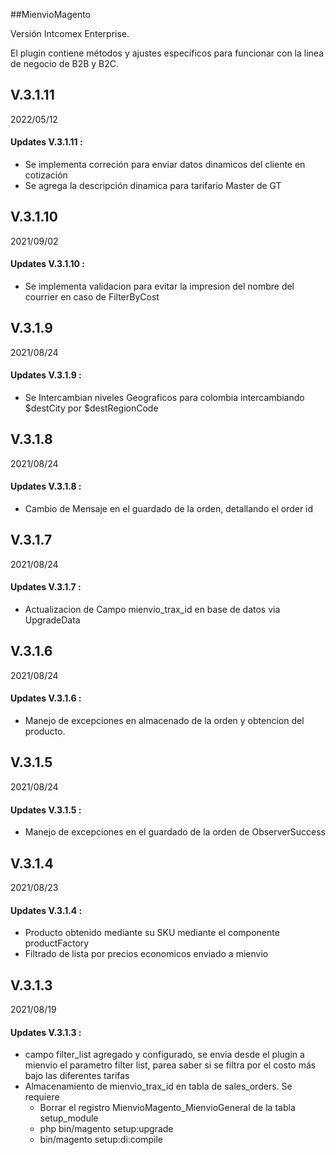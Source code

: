 ##MienvioMagento

Versión Intcomex Enterprise.

El plugin contiene métodos y ajustes específicos para funcionar con la linea de negocio de B2B y B2C.

## V.3.1.11
2022/05/12


#### Updates V.3.1.11 :

- Se implementa correción para enviar datos dinamicos del cliente en cotización
- Se agrega la descripción dinamica para tarifario Master de GT


## V.3.1.10
2021/09/02


#### Updates V.3.1.10 :

- Se implementa validacion para evitar la impresion del nombre del courrier en caso de FilterByCost

## V.3.1.9
2021/08/24


#### Updates V.3.1.9 :

- Se Intercambian niveles Geograficos para colombia intercambiando $destCity por $destRegionCode

## V.3.1.8
2021/08/24


#### Updates V.3.1.8 :

- Cambio de Mensaje en el guardado de la orden, detallando el order id

## V.3.1.7
2021/08/24


#### Updates V.3.1.7 :

- Actualizacion de Campo mienvio_trax_id en base de datos via UpgradeData


## V.3.1.6
2021/08/24


#### Updates V.3.1.6 :

- Manejo de excepciones en almacenado de la orden y obtencion del producto.


## V.3.1.5
2021/08/24


#### Updates V.3.1.5 :

- Manejo de excepciones en el guardado de la orden de ObserverSuccess



## V.3.1.4
2021/08/23


#### Updates V.3.1.4 :

- Producto obtenido mediante su SKU mediante el componente productFactory
- Filtrado de lista por precios economicos enviado a mienvio

## V.3.1.3
2021/08/19



#### Updates V.3.1.3 : 

-  campo filter_list agregado y configurado, se envia desde el plugin a mienvio el parametro filter list, parea saber si se filtra por el costo más bajo las diferentes tarifas
-  Almacenamiento de mienvio_trax_id en tabla de sales_orders. Se requiere 
    - Borrar el registro MienvioMagento_MienvioGeneral de la tabla setup_module 
    - php bin/magento setup:upgrade
    - bin/magento setup:di:compile
    

